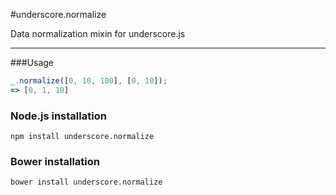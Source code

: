 #underscore.normalize

Data normalization mixin for underscore.js

* * *

###Usage

```javascript
_.normalize([0, 10, 100], [0, 10]);
=> [0, 1, 10]
```

### Node.js installation

    npm install underscore.normalize


### Bower installation

    bower install underscore.normalize
